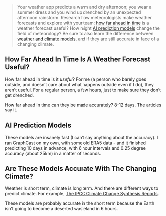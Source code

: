 > Your weather app predicts a warm and dry afternoon; you wear a summer dress and you wind up drenched by an unexpected afternoon rainstorm. Research how meteorologists make weather forecasts and explore with your team: [how far ahead in time](https://www.washingtonpost.com/weather/2019/11/07/science-says-specific-weather-forecasts-cant-be-made-more-than-ten-days-advance/) is a weather forecast useful? How might [AI prediction models](https://www.theguardian.com/science/2024/dec/04/google-deepmind-predicts-weather-more-accurately-than-leading-system) change the field of meteorology? Be sure to also learn the difference between [weather and climate models](https://theconversation.com/whats-the-difference-between-climate-and-weather-models-it-all-comes-down-to-chaos-244914), and if they are still accurate in face of a changing climate.

## How Far Ahead In Time Is A Weather Forecast Useful?

How far ahead in time is it *useful*? For me (a person who barely goes outside, and doesn’t care about what happens outside even if I do), they aren’t useful. For a regular person, a few hours, just to make sure they don’t get drenched.

How far ahead in time can they be made accurately? 8-12 days. The articles say it.

## AI Prediction Models

These models are insanely fast (I can’t say anything about the accuracy). I ran GraphCast on my own, with some old ERA5 data - and it finished predicting 10 days in advance, with 6 hour intervals and 0.25 degree accuracy (about 25km) in a matter of seconds.

## Are These Models Accurate With The Changing Climate?

Weather is short term, climate is long term. And there are different ways to predict climate. For example, [The IPCC Climate Change Synthesis Reports](https://www.ipcc.ch/report/ar6/syr/downloads/report/IPCC_AR6_SYR_LongerReport.pdf).

These models are probably accurate in the short term because the Earth isn’t going to become a deserted wasteland in 6 hours.
